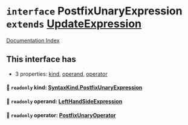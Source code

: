 # `interface` PostfixUnaryExpression `extends` [UpdateExpression](../interface.UpdateExpression/README.md)

[Documentation Index](../README.md)

## This interface has

- 3 properties:
[kind](#-readonly-kind-syntaxkindpostfixunaryexpression),
[operand](#-readonly-operand-lefthandsideexpression),
[operator](#-readonly-operator-postfixunaryoperator)


#### 📄 `readonly` kind: [SyntaxKind.PostfixUnaryExpression](../enum.SyntaxKind/README.md#postfixunaryexpression--225)



#### 📄 `readonly` operand: [LeftHandSideExpression](../interface.LeftHandSideExpression/README.md)



#### 📄 `readonly` operator: [PostfixUnaryOperator](../type.PostfixUnaryOperator/README.md)



